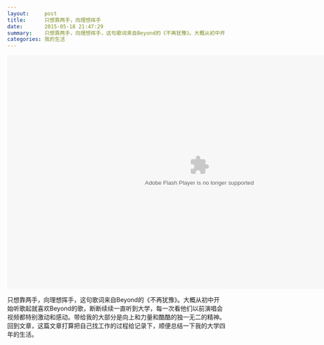 ```yaml
---
layout:     post
title:      只想靠两手，向理想挥手
date:       2015-05-18 21:47:29
summary:    只想靠两手，向理想挥手，这句歌词来自Beyond的《不再犹豫》。大概从初中开始听歌起就喜欢Beyond的歌，断断续续一直听到大学，每一次看他们以前演唱会视频都特别激动和感动。带给我的大部分是向上和力量和酷酷的独一无二的精神。回到文章，这篇文章打算把自己找工作的过程给记录下，顺便总结一下我的大学四年的生活。
categories: 我的生活
---
```

<embed wmode="window" flashvars="vid=K0010f7QdM8&amp;duration=300&amp;cid=x3w9u8xr7c6r8bf&amp;tpid=22&amp;showend=1&amp;showcfg=1&amp;searchbar=1&amp;shownext=1&amp;list=2&amp;autoplay=1&amp;ptag=www_google_com%7Csearch.zhonghe.title&amp;outhost=http%3A%2F%2Fv.qq.com%2Fcover%2Fx%2Fx3w9u8xr7c6r8bf.html%3Fvid%3DK0010f7QdM8&amp;refer=http%3A%2F%2Fv.qq.com%2Fpage%2FK%2F0%2F8%2FK0010f7QdM8.html&amp;openbc=0&amp;title=%E4%B8%8D%E5%86%8D%E7%8A%B9%E8%B1%AB%20(live%E7%89%88)" src="http://imgcache.qq.com/tencentvideo_v1/player/TencentPlayer.swf?max_age=86400&amp;v=20141126" quality="high" name="tenvideo_flash_player_1431961654282" id="tenvideo_flash_player_1431961654282" bgcolor="#000000" width="888px" height="540px" align="middle" allowscriptaccess="always" allowfullscreen="true" type="application/x-shockwave-flash" pluginspage="http://get.adobe.com/cn/flashplayer/" style="width: 888px; height: 540px;">

只想靠两手，向理想挥手，这句歌词来自Beyond的《不再犹豫》。大概从初中开始听歌起就喜欢Beyond的歌，断断续续一直听到大学，每一次看他们以前演唱会视频都特别激动和感动。带给我的大部分是向上和力量和酷酷的独一无二的精神。回到文章，这篇文章打算把自己找工作的过程给记录下，顺便总结一下我的大学四年的生活。
